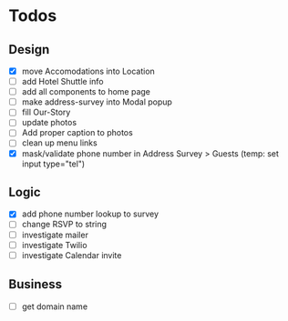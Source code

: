 # Todos
## Design
- [x] move Accomodations into Location
- [ ] add Hotel Shuttle info
- [ ] add all components to home page
- [ ] make address-survey into Modal popup
- [ ] fill Our-Story
- [ ] update photos
- [ ] Add proper caption to photos
- [ ] clean up menu links
- [x] mask/validate phone number in Address Survey > Guests (temp: set input type="tel")

## Logic
- [x] add phone number lookup to survey
- [ ] change RSVP to string
- [ ] investigate mailer
- [ ] investigate Twilio
- [ ] investigate Calendar invite

## Business
- [ ] get domain name
